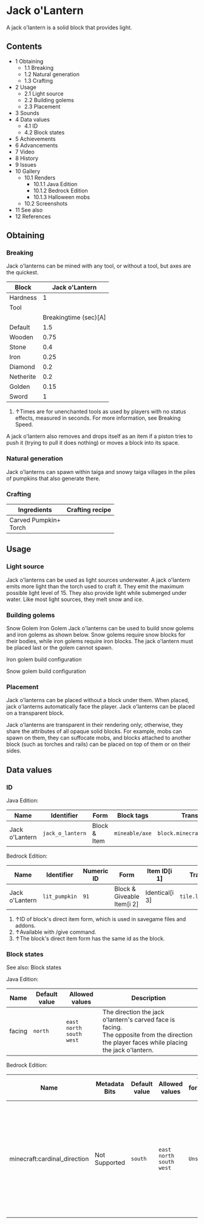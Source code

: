 # Jack o'Lantern
A jack o'lantern is a solid block that provides light.

## Contents
- 1 Obtaining
	- 1.1 Breaking
	- 1.2 Natural generation
	- 1.3 Crafting
- 2 Usage
	- 2.1 Light source
	- 2.2 Building golems
	- 2.3 Placement
- 3 Sounds
- 4 Data values
	- 4.1 ID
	- 4.2 Block states
- 5 Achievements
- 6 Advancements
- 7 Video
- 8 History
- 9 Issues
- 10 Gallery
	- 10.1 Renders
		- 10.1.1 Java Edition
		- 10.1.2 Bedrock Edition
		- 10.1.3 Halloween mobs
	- 10.2 Screenshots
- 11 See also
- 12 References

## Obtaining
### Breaking
Jack o'lanterns can be mined with any tool, or without a tool, but axes are the quickest.

| Block     | Jack o'Lantern        |
|-----------|-----------------------|
| Hardness  | 1                     |
| Tool      |                       |
|           | Breakingtime (sec)[A] |
| Default   | 1.5                   |
| Wooden    | 0.75                  |
| Stone     | 0.4                   |
| Iron      | 0.25                  |
| Diamond   | 0.2                   |
| Netherite | 0.2                   |
| Golden    | 0.15                  |
| Sword     | 1                     |

1. ↑Times are for unenchanted tools as used by players with no status effects, measured in seconds. For more information, see Breaking Speed.

A jack o'lantern also removes and drops itself as an item if a piston tries to push it (trying to pull it does nothing) or moves a block into its space.

### Natural generation
Jack o'lanterns can spawn within taiga and snowy taiga villages in the piles of pumpkins that also generate there.

### Crafting
| Ingredients               | Crafting recipe |
|---------------------------|-----------------|
| Carved Pumpkin+<br/>Torch |                 |

## Usage
### Light source
Jack o'lanterns can be used as light sources underwater.
A jack o'lantern emits more light than the torch used to craft it. They emit the maximum possible light level of 15. They also provide light while submerged under water. Like most light sources, they melt snow and ice.

### Building golems
Snow Golem
Iron Golem
Jack o'lanterns can be used to build snow golems and iron golems as shown below. Snow golems require snow blocks for their bodies, while iron golems require iron blocks. The jack o'lantern must be placed last or the golem cannot spawn.




















Iron golem build configuration















Snow golem build configuration


### Placement
Jack o'lanterns can be placed without a block under them. When placed, jack o'lanterns automatically face the player. Jack o'lanterns can be placed on a transparent block.

Jack o'lanterns are transparent in their rendering only; otherwise, they share the attributes of all opaque solid blocks. For example, mobs can spawn on them, they can suffocate mobs, and blocks attached to another block (such as torches and rails) can be placed on top of them or on their sides.

## Data values
### ID
Java Edition:

| Name           | Identifier       | Form         | Block tags     | Translation key                  |
|----------------|------------------|--------------|----------------|----------------------------------|
| Jack o'Lantern | `jack_o_lantern` | Block & Item | `mineable/axe` | `block.minecraft.jack_o_lantern` |

Bedrock Edition:

| Name           | Identifier    | Numeric ID | Form                       | Item ID[i 1]   | Translation key         |
|----------------|---------------|------------|----------------------------|----------------|-------------------------|
| Jack o'Lantern | `lit_pumpkin` | `91`       | Block & Giveable Item[i 2] | Identical[i 3] | `tile.lit_pumpkin.name` |

1. ↑ID of block's direct item form, which is used in savegame files and addons.
2. ↑Available with /give command.
3. ↑The block's direct item form has the same id as the block.

### Block states
See also: Block states

Java Edition:

| Name   | Default value | Allowed values                            | Description                                                                                                                                      |
|--------|---------------|-------------------------------------------|--------------------------------------------------------------------------------------------------------------------------------------------------|
| facing | `north`       | `east`<br/>`north`<br/>`south`<br/>`west` | The direction the jack o'lantern's carved face is facing.<br/>The opposite from the direction the player faces while placing the jack o'lantern. |

Bedrock Edition:

| Name                         | Metadata Bits | Default value | Allowed values                            | Values forMetadata Bits | Description                                                                                                                                      |
|------------------------------|---------------|---------------|-------------------------------------------|-------------------------|--------------------------------------------------------------------------------------------------------------------------------------------------|
| minecraft:cardinal_direction | Not Supported | `south`       | `east`<br/>`north`<br/>`south`<br/>`west` | `Unsupported`           | The direction the jack o'lantern's carved face is facing.<br/>The opposite from the direction the player faces while placing the jack o'lantern. |




